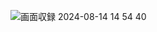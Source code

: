 ![画面収録 2024-08-14 14 54 40](https://github.com/user-attachments/assets/f0c6dced-e883-4de2-867b-da2df461a935)
